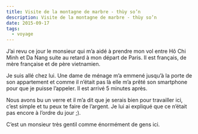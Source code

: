 ```yaml
---
title: Visite de la montagne de marbre - thùy so’n
description: Visite de la montagne de marbre - thùy so’n
date: 2015-09-17
tags:
  - voyage
---
```


J’ai revu ce jour le monsieur qui m’a aidé à prendre mon vol entre Hô Chi Minh et Da Nang suite au retard à mon départ de Paris. Il est français, de mère française et de père vietnamien.

Je suis allé chez lui. Une dame de ménage m’a emmené jusqu’à la porte de son appartement et comme il n’était pas là elle m’a prêté son smartphone pour que je puisse l’appeler. Il est arrivé 5 minutes après.

Nous avons bu un verre et il m’a dit que je serais bien pour travailler ici, c’est simple et tu peux te faire de l’argent. Je lui ai expliqué que ce n’était pas encore à l’ordre du jour ;).

C’est un monsieur très gentil comme énormément de gens ici.

